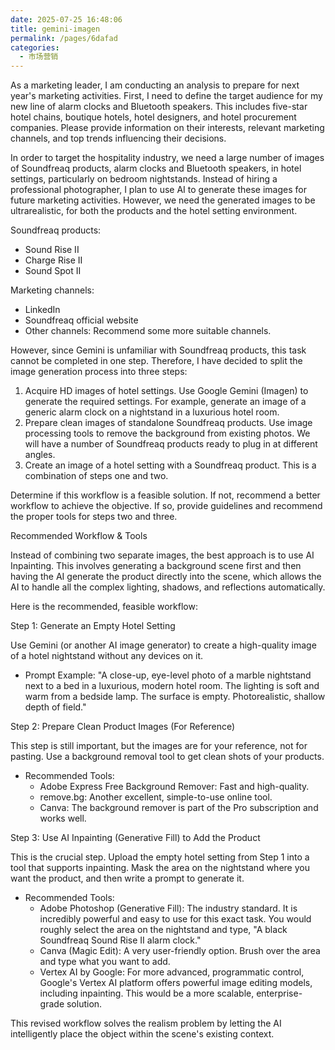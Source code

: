 ```yaml
---
date: 2025-07-25 16:48:06
title: gemini-imagen
permalink: /pages/6dafad
categories:
  - 市场营销
---
```


As a marketing leader, I am conducting an analysis to prepare for next year's marketing activities. First, I need to define the target audience for my new line of alarm clocks and Bluetooth speakers. This includes five-star hotel chains, boutique hotels, hotel designers, and hotel procurement companies. Please provide information on their interests, relevant marketing channels, and top trends influencing their decisions.

In order to target the hospitality industry, we need a large number of images of Soundfreaq products, alarm clocks and Bluetooth speakers, in hotel settings, particularly on bedroom nightstands. Instead of hiring a professional photographer, I plan to use AI to generate these images for future marketing activities. However, we need the generated images to be ultrarealistic, for both the products and the hotel setting environment.

Soundfreaq products:

- Sound Rise II
- Charge Rise II
- Sound Spot II

Marketing channels:

- LinkedIn
- Soundfreaq official website
- Other channels: Recommend some more suitable channels.

However, since Gemini is unfamiliar with Soundfreaq products, this task cannot be completed in one step. Therefore, I have decided to split the image generation process into three steps:

1. Acquire HD images of hotel settings. Use Google Gemini (Imagen) to generate the required settings. For example, generate an image of a generic alarm clock on a nightstand in a luxurious hotel room.
2. Prepare clean images of standalone Soundfreaq products. Use image processing tools to remove the background from existing photos. We will have a number of Soundfreaq products ready to plug in at different angles.
3. Create an image of a hotel setting with a Soundfreaq product. This is a combination of steps one and two.

Determine if this workflow is a feasible solution. If not, recommend a better workflow to achieve the objective. If so, provide guidelines and recommend the proper tools for steps two and three.

Recommended Workflow & Tools

Instead of combining two separate images, the best approach is to use AI Inpainting. This involves generating a background scene first and then having the AI generate the product directly into the scene, which allows the AI to handle all the complex lighting, shadows, and reflections automatically.

Here is the recommended, feasible workflow:

Step 1: Generate an Empty Hotel Setting

Use Gemini (or another AI image generator) to create a high-quality image of a hotel nightstand without any devices on it.

- Prompt Example: "A close-up, eye-level photo of a marble nightstand next to a bed in a luxurious, modern hotel room. The lighting is soft and warm from a bedside lamp. The surface is empty. Photorealistic, shallow depth of field."

Step 2: Prepare Clean Product Images (For Reference)

This step is still important, but the images are for your reference, not for pasting. Use a background removal tool to get clean shots of your products.

- Recommended Tools:
  - Adobe Express Free Background Remover: Fast and high-quality.
  - remove.bg: Another excellent, simple-to-use online tool.
  - Canva: The background remover is part of the Pro subscription and works well.

Step 3: Use AI Inpainting (Generative Fill) to Add the Product

This is the crucial step. Upload the empty hotel setting from Step 1 into a tool that supports inpainting. Mask the area on the nightstand where you want the product, and then write a prompt to generate it.

- Recommended Tools:
  - Adobe Photoshop (Generative Fill): The industry standard. It is incredibly powerful and easy to use for this exact task. You would roughly select the area on the nightstand and type, "A black Soundfreaq Sound Rise II alarm clock."
  - Canva (Magic Edit): A very user-friendly option. Brush over the area and type what you want to add.
  - Vertex AI by Google: For more advanced, programmatic control, Google's Vertex AI platform offers powerful image editing models, including inpainting. This would be a more scalable, enterprise-grade solution.

This revised workflow solves the realism problem by letting the AI intelligently place the object within the scene's existing context.
